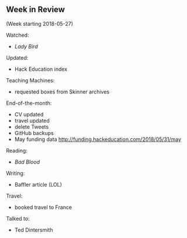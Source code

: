 ## Week in Review

(Week starting 2018-05-27)

Watched:
* *Lady Bird*

Updated:
* Hack Education index

Teaching Machines:
* requested boxes from Skinner archives

End-of-the-month:
* CV updated
* travel updated
* delete Tweets
* GitHub backups
* May funding data http://funding.hackeducation.com/2018/05/31/may

Reading:
* *Bad Blood*

Writing:
* Baffler article (LOL)

Travel:
* booked travel to France

Talked to:
* Ted Dintersmith
